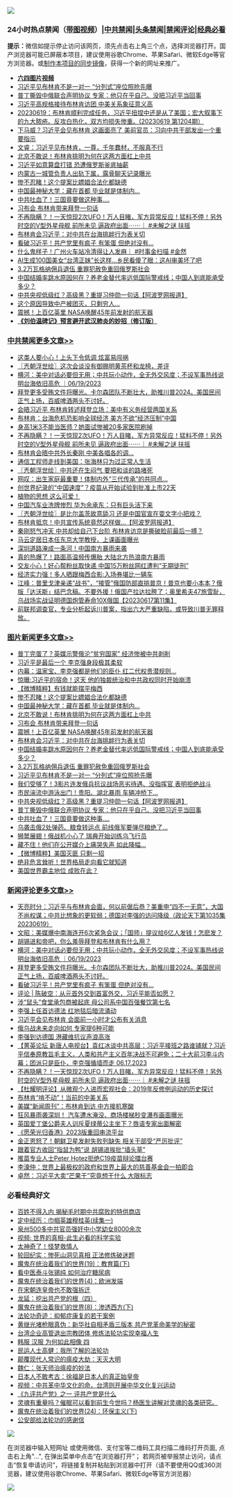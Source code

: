 ![](https://raw.githubusercontent.com/jsvpn/jsproxy/dev/64photo/fqnews-qr.jpg)

<div id="tt">
<h3>24小时热点禁闻（<a href="https://aaa.v2dns.tk/?QAjUl=BgRp5UNKRn&T5Vk=fPVH&Q59Ab=WxGE" target="_blank">带图视频</a>）|<a href="#%E4%B8%AD%E5%85%B1%E7%A6%81%E9%97%BB%E6%9B%B4%E5%A4%9A%E6%96%87%E7%AB%A0">中共禁闻</a>|<a href="#%E5%9B%BE%E7%89%87%E6%96%B0%E9%97%BB%E6%9B%B4%E5%A4%9A%E6%96%87%E7%AB%A0">头条禁闻</a>|<a href="#%E6%96%B0%E9%97%BB%E8%AF%84%E8%AE%BA%E6%9B%B4%E5%A4%9A%E6%96%87%E7%AB%A0">禁闻评论|<a href="#%E5%BF%85%E7%9C%8B%E7%BB%8F%E5%85%B8%E5%A5%BD%E6%96%87">经典必看</a></h3>
<div><b>提示：</b>微信如提示停止访问该网页，须先点击右上角三个点，选择浏览器打开。国产浏览器可能已屏蔽本项目，建议使用谷歌Chrome、苹果Safari、微软Edge等官方浏览器。或<a href="%E5%88%B6%E4%BD%9Cgit%E7%A6%81%E9%97%BB%E9%95%9C%E5%83%8F.md">制作本项目的同步镜像</a>，获得一个新的网址来推广。</div>
<ul>
<li><b><a href="http://d2.v2rss.gq/64.mp4" target="_blank">六四图片视频</a></b></li>
<li><a href="/topimagenews/20230619/1898331.md">习近平见布林肯不是一对一 “分列式”座位照抢先曝</a></li>
<li><a href="/topimagenews/20230619/1898261.md">普丁撕毁中俄联合声明协议 专家：他只在乎自己、没把习近平当回事</a></li>
<li><a href="/ssgc/20230619/1898321.md">习近平高规格接待布林肯访团 中美关系象征意义高</a></li>
<li><a href="/sohnews/20230619/1898304.md">20230619：布林肯顺利完成任务，习近平扭捏中还是从了美国；宏大叙事下的九大脓疮。反攻白热化，双方均损失惨重。(20230619 第1204期）</a></li>
<li><a href="/baitai/20230619/1898355.md">下马威？习近平会见布林肯 这画面亮了 美前官员：习向中共干部发出一个重要指示</a></li>
<li><a href="/sohnews/20230619/1898330.md">文睿：习近平见布林肯，一尊，千年蠢材，不服真不行</a></li>
<li><a href="/topimagenews/20230620/1898496.md">北京不敢说！布林肯挑明为何在这两方面杠上中共</a></li>
<li><a href="/cnnews/20230619/1898232.md">习近平如意算盘打错 恐遭俄罗斯釜底抽薪</a></li>
<li><a href="/cnnews/20230619/1898230.md">内蒙古一城管负责人出轨下属，露骨聊天记录曝光</a></li>
<li><a href="/topimagenews/20230620/1898511.md">惨不忍睹！这个提案比嫖娼合法化都缺德</a></li>
<li><a href="/topimagenews/20230620/1898510.md">中国最神秘大学：藏在首都 毕业就是体制内…</a></li>
<li><a href="/topimagenews/20230619/1898254.md">中共吐血了！三国竟要做这种事….</a></li>
<li><a href="/topimagenews/20230620/1898481.md">习布会 布林肯带来拜登一句话</a></li>
<li><a href="/comments/20230619/1898351.md">不再隐瞒？！一天惊现2次UFO！万人目睹，军方异常反应！猛料不停！另外时空的V型外星母舰 前所未见 逼政府出面⋯⋯｜ #未解之谜 扶摇</a></li>
<li><a href="/topimagenews/20230619/1898384.md">布林肯会习近平：对中共在台海挑衅行为表关切</a></li>
<li><a href="/comments/20230620/1898499.md">看破习近平！共产党里有疯子 有笨蛋 但绝对没有…</a></li>
<li><a href="/sohnews/20230619/1898372.md">什么鬼样子！广州火车站冷清得让人发麻｜ #时事金扫描 #金然</a></li>
<li><a href="/worldnews/20230619/1898260.md">AI生成100国美女“台湾正妹”长这样…乡民看傻了眼：这AI审美坏了吧</a></li>
<li><a href="/topimagenews/20230619/1898332.md">3.2万瓦格纳佣兵退伍 重罪犯赦免重回俄罗斯社会</a></li>
<li><a href="/topimagenews/20230619/1898357.md">中国结婚率跳水原因何在？养老金替代率远低国际警戒线；中国人到底能承受多少？</a></li>
<li><a href="/topimagenews/20230619/1898267.md">中共央视低级红？高级黑？重提习仲勋一句话【阿波罗网报道】</a></li>
<li><a href="/cnnews/20230620/1898486.md">这个原因导致中产被团灭，只剩穷人…</a></li>
<li><a href="/topimagenews/20230620/1898474.md">震撼！上百亿英里 NASA唤醒45年前发射的航天器</a></li>
<li><b><a href="/comments/20200207/1272816.md" target="_blank">《刘伯温碑记》预言避开武汉肺炎的妙招（修订版）</a></b></li>
</ul>
</div>

<div class="catlist">
<h3><a href="/cbnews/" target="_blank">中共禁闻</a><span><a href="/cbnews/" target="_blank" rel="nofollow">更多文章>></a></span></h3>
<ul>
<li><a href="/cbnews/20230620/1898572.md" target="_blank">这类人要小心！上头下令低调 炫富易闯祸</a></li>
<li><a href="/cbnews/20230620/1898569.md" target="_blank">〖兲朝浮世绘〗这次会谈没有御赐明黄茶杯和龙椅，差评</a></li>
<li><a href="/comments/20230620/1898516.md" target="_blank">横河：美中对话必要但无用；中共玩小动作，全无外交风度；不设军事热线说明台海依旧高危 ｜06/19/2023</a></li>
<li><a href="/comments/20230620/1898504.md" target="_blank">拜登更多受贿文件将曝光。卡尔森团队不断壮大，助推川普2024。美国民间正气上扬，百威啤酒两头不讨好。</a></li>
<li><a href="/cbnews/20230619/1898368.md" target="_blank">会晤习近平 布林肯转述拜登立场：美中有义务经营两国关系</a></li>
<li><a href="/cbnews/20230619/1898367.md" target="_blank">布林肯：台海危机恐影响全球经济 美方不欲“经济压制”中国</a></li>
<li><a href="/cbnews/20230619/1898366.md" target="_blank">身高1米3不能当医师？她面试惨被20多家医院刷掉</a></li>
<li><a href="/comments/20230619/1898351.md" target="_blank">不再隐瞒？！一天惊现2次UFO！万人目睹，军方异常反应！猛料不停！另外时空的V型外星母舰 前所未见 逼政府出面⋯⋯｜ #未解之谜 扶摇</a></li>
<li><a href="/cbnews/20230619/1898255.md" target="_blank">布林肯会晤中共外长秦刚 中美各唱各的调…</a></li>
<li><a href="/cbnews/20230619/1898234.md" target="_blank">通信工程师走线到美国：张海林只为过正常人生活</a></li>
<li><a href="/cbnews/20230619/1898215.md" target="_blank">〖兲朝浮世绘〗中共还在生闷气 要把和谈的路堵死</a></li>
<li><a href="/cbnews/20230619/1898165.md" target="_blank">网叹：出生家庭最重要！体制内外“三代传承”的共同点…</a></li>
<li><a href="/cbnews/20230619/1898145.md" target="_blank">创世界纪录的“中国速度”？疫苗从开始试验到批准上市22天</a></li>
<li><a href="/comments/20230619/1898134.md" target="_blank">植物的思想 这么可爱！</a></li>
<li><a href="/cbnews/20230619/1898054.md" target="_blank">中国汽车业洗牌惨烈 华为余承东：只有巨头活下来</a></li>
<li><a href="/cbnews/20230619/1898053.md" target="_blank">〖兲朝浮世绘〗是比尔盖茨故意舔习 还是中国官宣在耍文字小把戏？</a></li>
<li><a href="/cbnews/20230618/1897911.md" target="_blank">布林肯抵京！中共宣传系统竟然这样做&#8230;【阿波罗网报道】</a></li>
<li><a href="/cbnews/20230618/1897910.md" target="_blank">秦刚怒气冲天 中共却给自己下台阶 布林肯访京是撕破脸前最后一搏？</a></li>
<li><a href="/cbnews/20230618/1897909.md" target="_blank">马云定居日本任东京大学教授，上课画面曝光</a></li>
<li><a href="/cbnews/20230618/1897908.md" target="_blank">深圳道路淹成一条河！中国南方暴雨来袭</a></li>
<li><a href="/cbnews/20230618/1897907.md" target="_blank">真的热爆了！路面高温频传爆胎 大陆北方热浪南方暴雨</a></li>
<li><a href="/cbnews/20230618/1897906.md" target="_blank">交友小心！好心帮粉丝取快递 中国15万粉丝网红遭判“无期徒刑”</a></li>
<li><a href="/cbnews/20230618/1897905.md" target="_blank">经济实力强！多人晒跟梅西合影:入场券堪比一辆车</a></li>
<li><a href="/cbnews/20230618/1897882.md" target="_blank">江峰：普里戈津亲递“战书”，“接管”俄国防部直挑普京！普京也要小本本？俄版「达沃斯」结巴念稿。不要外援！俄国产拉达拉胯了；奥里希夫47旅雪耻，乌战场实战证明德国炮管寿命10X俄国【20230617第11集】</a></li>
<li><a href="/comments/20230618/1897862.md" target="_blank">前联邦调查官，专业分析起诉川普案，指出六大严重缺陷，或导致川普无罪释放。</a></li>

</ul>
</div>
<div class="catlist">
<h3><a href="/topimagenews/" target="_blank">图片新闻</a><span><a href="/topimagenews/" target="_blank" rel="nofollow">更多文章>></a></span></h3>
<ul>
<li><a href="/topimagenews/20230620/1898606.md" target="_blank">普丁完蛋了？英媒示警俄沦“贫穷国家” 经济惨被中共剥削</a></li>
<li><a href="/topimagenews/20230620/1898605.md" target="_blank">习近平是最后一个 李克强身段极其柔软</a></li>
<li><a href="/topimagenews/20230620/1898604.md" target="_blank">内幕：温家宝、李克强都是他们的臣仆 红二代权贵潜规则…</a></li>
<li><a href="/topimagenews/20230620/1898586.md" target="_blank">惊曝:习近平的宿命！这天 他的独裁统治和中共政权同时开始崩溃</a></li>
<li><a href="/topimagenews/20230620/1898585.md" target="_blank">【微博精粹】有钱就能摆平梅西</a></li>
<li><a href="/topimagenews/20230620/1898511.md" target="_blank">惨不忍睹！这个提案比嫖娼合法化都缺德</a></li>
<li><a href="/topimagenews/20230620/1898510.md" target="_blank">中国最神秘大学：藏在首都 毕业就是体制内…</a></li>
<li><a href="/topimagenews/20230620/1898496.md" target="_blank">北京不敢说！布林肯挑明为何在这两方面杠上中共</a></li>
<li><a href="/topimagenews/20230620/1898481.md" target="_blank">习布会 布林肯带来拜登一句话</a></li>
<li><a href="/topimagenews/20230620/1898474.md" target="_blank">震撼！上百亿英里 NASA唤醒45年前发射的航天器</a></li>
<li><a href="/topimagenews/20230619/1898384.md" target="_blank">布林肯会习近平：对中共在台海挑衅行为表关切</a></li>
<li><a href="/topimagenews/20230619/1898357.md" target="_blank">中国结婚率跳水原因何在？养老金替代率远低国际警戒线；中国人到底能承受多少？</a></li>
<li><a href="/topimagenews/20230619/1898332.md" target="_blank">3.2万瓦格纳佣兵退伍 重罪犯赦免重回俄罗斯社会</a></li>
<li><a href="/topimagenews/20230619/1898331.md" target="_blank">习近平见布林肯不是一对一 “分列式”座位照抢先曝</a></li>
<li><a href="/topimagenews/20230619/1898317.md" target="_blank">我们受够了！3影片连发俄兵抗议战场恶劣待遇、没指挥官 表明拒绝战斗</a></li>
<li><a href="/topimagenews/20230619/1898268.md" target="_blank">市民湍流中游泳出门！贵阳、湖北暴雨 车辆冲桥下…</a></li>
<li><a href="/topimagenews/20230619/1898267.md" target="_blank">中共央视低级红？高级黑？重提习仲勋一句话【阿波罗网报道】</a></li>
<li><a href="/topimagenews/20230619/1898261.md" target="_blank">普丁撕毁中俄联合声明协议 专家：他只在乎自己、没把习近平当回事</a></li>
<li><a href="/topimagenews/20230619/1898254.md" target="_blank">中共吐血了！三国竟要做这种事….</a></li>
<li><a href="/topimagenews/20230619/1898250.md" target="_blank">乌袭击俄2处弹药、粮食转运点 前线俄军要弹尽粮绝了…</a></li>
<li><a href="/topimagenews/20230619/1898201.md" target="_blank">狮鹫展翅！俄战机小心了 瑞典开始训练乌飞行员</a></li>
<li><a href="/topimagenews/20230619/1898200.md" target="_blank">藏不住！他们在公开媒介上痛哭失声 如此降幅…</a></li>
<li><a href="/topimagenews/20230619/1898199.md" target="_blank">【微博精粹】美国灭匪 只剩一招</a></li>
<li><a href="/topimagenews/20230619/1898198.md" target="_blank">绝非危言耸听！世界格局走向看它就知道</a></li>
<li><a href="/topimagenews/20230619/1898178.md" target="_blank">美国世界霸主地位 成败在此？</a></li>

</ul>
</div>
<div class="catlist">
<h3><a href="/comments/" target="_blank">新闻评论</a><span><a href="/comments/" target="_blank" rel="nofollow">更多文章>></a></span></h3>
<ul>
<li><a href="/comments/20230620/1898584.md" target="_blank">天亮时分：习近平与布林肯会面，何以前倨后恭？美重申“四不一无意”，大国不尚权谋；中共比想象的更软弱；德国对李强的访问降级（政论天下第1035集 20230619）</a></li>
<li><a href="/comments/20230620/1898544.md" target="_blank">文昭：美媒爆中南海连开6次紧急会议；「国师」提议给6亿人发钱！怎麽发？</a></li>
<li><a href="/comments/20230620/1898535.md" target="_blank">胡锡进和帝吧，你么羞辱拜登和布林肯有什么用？</a></li>
<li><a href="/comments/20230620/1898516.md" target="_blank">横河：美中对话必要但无用；中共玩小动作，全无外交风度；不设军事热线说明台海依旧高危 ｜06/19/2023</a></li>
<li><a href="/comments/20230620/1898504.md" target="_blank">拜登更多受贿文件将曝光。卡尔森团队不断壮大，助推川普2024。美国民间正气上扬，百威啤酒两头不讨好。</a></li>
<li><a href="/comments/20230620/1898499.md" target="_blank">看破习近平！共产党里有疯子 有笨蛋 但绝对没有…</a></li>
<li><a href="/comments/20230620/1898467.md" target="_blank">评论 | 陈破空：从元首外交到首富外交，习近平能否如愿？</a></li>
<li><a href="/comments/20230619/1898419.md" target="_blank">涉“鼠头”食堂承包商被起底 母公司系中国百强餐饮第七名</a></li>
<li><a href="/comments/20230619/1898393.md" target="_blank">李强上任首访德法 红地毯后暗流涌动</a></li>
<li><a href="/comments/20230619/1898392.md" target="_blank">习近平会见布林肯 会面前一小时才公布有关消息</a></li>
<li><a href="/comments/20230619/1898389.md" target="_blank">俄乌战未来走向如何 专家提6种可能</a></li>
<li><a href="/comments/20230619/1898388.md" target="_blank">李强到访德国 港藏维抗议声浪高涨</a></li>
<li><a href="/comments/20230619/1898378.md" target="_blank">【菁英论坛 新唐人电视台】袁红冰谈中共高层：习近平接班之路谁铺就？习近平信奉原教旨毛主义，人类和共产主义百年决战不可避免；二十大前习李斗内幕；团派只是臣仆，李克强循墙而走 06.17.2023</a></li>
<li><a href="/comments/20230619/1898351.md" target="_blank">不再隐瞒？！一天惊现2次UFO！万人目睹，军方异常反应！猛料不停！另外时空的V型外星母舰 前所未见 逼政府出面⋯⋯｜ #未解之谜 扶摇</a></li>
<li><a href="/comments/20230619/1898349.md" target="_blank">【杜耀明评论】从微观个人进而宏观社会：2019年反修例运动的历史探讨</a></li>
<li><a href="/comments/20230619/1898306.md" target="_blank">布林肯“啃不动”！当前的中美关系</a></li>
<li><a href="/comments/20230619/1898285.md" target="_blank">美媒“新闻周刊”：布林肯到访 中方接机寒酸</a></li>
<li><a href="/comments/20230619/1898284.md" target="_blank">狂风暴雨袭深圳！ 汽车遭水淹没、商场楼梯秒变瀑布画面曝光</a></li>
<li><a href="/comments/20230619/1898272.md" target="_blank">英国爱丁堡公爵夫人训斥夏绿蒂公主坐下？唇语专家出面解密</a></li>
<li><a href="/comments/20230619/1898271.md" target="_blank">《愿荣光归香港》2023版重回串流平台</a></li>
<li><a href="/comments/20230619/1898270.md" target="_blank">金正恩怒了！朝鲜卫星发射失败列缺失 相关干部受“严厉批评”</a></li>
<li><a href="/comments/20230619/1898269.md" target="_blank">跟着官方收回“指鼠为鸭”说 胡锡进挨批“墙头草”</a></li>
<li><a href="/comments/20230619/1898253.md" target="_blank">推苗专业人士Peter Hotez拒绝C19疫苗辩论擂台赛</a></li>
<li><a href="/comments/20230619/1898186.md" target="_blank">李濠仲：世界上最极权的政府和世界上最大的慈善基金会一拍即合</a></li>
<li><a href="/comments/20230619/1898185.md" target="_blank">卓然：习近平大卖“芒果干”究竟想干什么 大限标志</a></li>

</ul>
</div>

<div class="catlist">
<h3>必看经典好文</h3>
<ul>
<li><a href="/lifebaike/20200711/1358994.md" target="_blank">百姓不得入内 揭秘毛时期中共腐败的特供商店</a></li>
<li><a href="/tculture/20161028/606931.md" target="_blank">定中经历：巾帼英雄穆桂英(续集一)</a></li>
<li><a href="/comments/20200704/783272.md" target="_blank">泉州500多中共官员强奸中小学幼女8000余次</a></li>
<li><a href="/aomi/supernatural/20150313/374665.md" target="_blank">视频: 世界的真相-此生必看的科学实验</a></li>
<li><a href="/ccpdope/20200907/1392129.md" target="_blank">太神奇了！怪梦救情人</a></li>
<li><a href="/tculture/xiulian/20180114/885650.md" target="_blank">轮回纪实：惨死山洞见真相 正法修炼破迷题</a></li>
<li><a href="/comments/20180716/972458.md" target="_blank">魔鬼在统治着我们的世界(19)：教育篇(下)</a></li>
<li><a href="/comments/20230423/1875655.md" target="_blank">看中医泰斗张锡纯 如何治疗糖尿病</a></li>
<li><a href="/topimagenews/20180522/946266.md" target="_blank">魔鬼在统治着我们的世界(4)：欧洲发端</a></li>
<li><a href="/lifebaike/20200315/1294178.md" target="_blank">在宋朝连皇帝也不敢强拆迁</a></li>
<li><a href="/comments/20200930/1405812.md" target="_blank">龙延：挖出共产党的根（四）</a></li>
<li><a href="/topimagenews/20180527/948714.md" target="_blank">魔鬼在统治着我们的世界(8)：渗透西方(下)</a></li>
<li><a href="/cbnews/20220708/1755180.md" target="_blank">法轮功奇迹：抑郁症康复的若干案例</a></li>
<li><a href="/lifebaike/20180921/1001174.md" target="_blank">黄继光堵枪眼真伪：新华社自相矛盾三版本 共产党革命美学的秘密</a></li>
<li><a href="/comments/20200528/1335859.md" target="_blank">台湾企业高管退出宗教团体 修炼法轮功实现幸福人生</a></li>
<li><a href="/bannedvideo/20220403/1714030.md" target="_blank">韩服 汉服 为何如此相像 四</a></li>
<li><a href="/ccpdope/20200729/1369047.md" target="_blank">民运人士高健：我所了解的法轮功</a></li>
<li><a href="/comments/20200619/783185.md" target="_blank">颠覆现代人常识的瘟疫大劫：天灭大明</a></li>
<li><a href="/comments/20200224/1282494.md" target="_blank">魏仁：张天师治瘟疫的妙法</a></li>
<li><a href="/sohnews/20160609/543313.md" target="_blank">日本人不敢考古：徐福是日本人的真正始皇帝</a></li>
<li><a href="/comments/20220119/1681422.md" target="_blank">视频：中共革中华文化的命，台湾则开展中华文化复兴运动</a></li>
<li><a href="/bookonline/20131116/201056.md" target="_blank">《九评共产党》之一 评共产党是什么</a></li>
<li><a href="/bannedvideo/20210915/1623919.md" target="_blank">灵魂有重量吗？催眠可以看到前生今世吗？杨医生讲解对灵魂的各类研究。</a></li>
<li><a href="/cbnews/20180907/994846.md" target="_blank">魔鬼在统治着我们的世界(24)：环保主义(下)</a></li>
<li><a href="/aomi/history/20210111/1465363.md" target="_blank">公安部给法轮功的感谢信</a></li>

</ul>
</div>

![](https://raw.githubusercontent.com/jsvpn/jsproxy/dev/64photo/fqnews-qr.jpg)

在浏览器中输入短网址 或使用微信、支付宝等二维码工具扫描二维码打开页面, 点击右上角"...", 在弹出菜单中点击“在浏览器打开”； 若网页被举报禁止访问，请点击“恢复申请访问”，将链接复制并粘贴到浏览器中打开（请不要使用QQ或360浏览器，建议使用谷歌Chrome、苹果Safari、微软Edge等官方浏览器）

![](https://raw.githubusercontent.com/jsvpn/jsproxy/dev/64photo/wx.jpg)